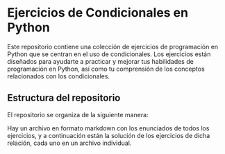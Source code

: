 # Ejercicios de Condicionales en Python

Este repositorio contiene una colección de ejercicios de programación en Python que se centran en el uso de condicionales. Los ejercicios están diseñados para ayudarte a practicar y mejorar tus habilidades de programación en Python, así como tu comprensión de los conceptos relacionados con los condicionales.

## Estructura del repositorio

El repositorio se organiza de la siguiente manera:

Hay un archivo en formato markdown con los enunciados de todos los ejercicios, y a continuación están la solución de los ejercicios de dicha relación, cada uno en un archivo individual.
